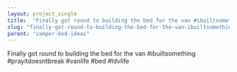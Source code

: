 ```yaml
---
layout: project_single
title:  "Finally got round to building the bed for the van #ibuiltsomething #prayitdoesntbreak #vanlife #bed #ldvlife"
slug: "finally-got-round-to-building-the-bed-for-the-van-ibuiltsomething-prayitdoesntbreak-vanlife-bed-ldvlife"
parent: "camper-bed-ideas"
---
```

Finally got round to building the bed for the van #ibuiltsomething #prayitdoesntbreak #vanlife #bed #ldvlife